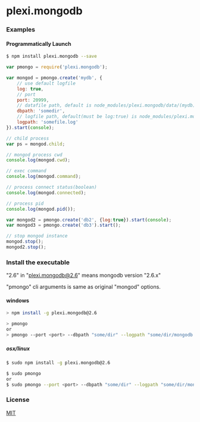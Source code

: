 # plexi.mongodb

### Examples
#### Programmatically Launch

```sh
$ npm install plexi.mongodb --save
```

```js
var pmongo = require('plexi.mongodb');

var mongod = pmongo.create('mydb', {
	// use default logfile
	log: true,			
	// port
	port: 20999,		
	// datafile path, default is node_modules/plexi.mongodb/data/(mydb)
	dbpath: 'somedir',	
	// logfile path, default(must be log:true) is node_modules/plexi.mongodb/logs/(mydb).log
	logpath: 'somefile.log'	
}).start(console);
```

```js
// child process
var ps = mongod.child;

// mongod process cwd
console.log(mongod.cwd);

// exec command
console.log(mongod.command);

// process connect status(boolean)
console.log(mongod.connected);

// process pid
console.log(mongod.pid());

var mongod2 = pmongo.create('db2', {log:true}).start(console);
var mongod3 = pmongo.create('db3').start();

// stop mongod instance
mongod.stop();
mongod2.stop();
```

### Install the executable

"2.6" in "plexi.mongodb@2.6" means mongodb version "2.6.x"

"pmongo" cli arguments is same as original "mongod" options.

#### windows
```sh
> npm install -g plexi.mongodb@2.6

> pmongo
or
> pmongo --port <port> --dbpath "some/dir" --logpath "some/dir/mongodb.log"
```

##### osx/linux
```sh
$ sudo npm install -g plexi.mongodb@2.6

$ sudo pmongo
or
$ sudo pmongo --port <port> --dbpath "some/dir" --logpath "some/dir/mongodb.log"
```

### License

  [MIT](LICENSE)